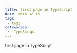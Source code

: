 ```yaml
---
title: first page in TypeScript
date: 2018-12-15
tags:
 - tag1
categories:
 -  TypeScript
---
```


first page in TypeScript